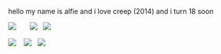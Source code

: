 hello my name is alfie and i love creep (2014) and i turn 18 soon 

![](https://i.imghippo.com/files/U9363.jpg) ‎ ‎ ‎ ‎ ‎ ‎ ![](https://i.imghippo.com/files/yRa8770fY.jpg) ‎ ‎ ![](https://i.imghippo.com/files/VReN9733xI.jpg)

![](https://i.imghippo.com/files/nXk7633oqA.jpg) ‎ ‎‎ ‎ ![](https://i.imghippo.com/files/emED1698NuM.jpg)‎ ‎ ‎  ![](https://i.imghippo.com/files/tTWN5649ko.jpg)
